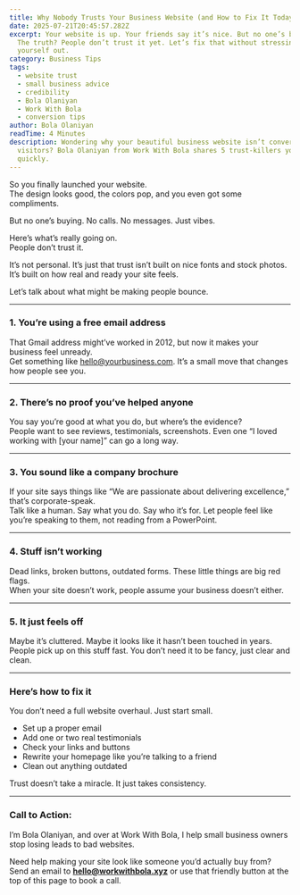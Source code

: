```yaml
---
title: Why Nobody Trusts Your Business Website (and How to Fix It Today)
date: 2025-07-21T20:45:57.282Z
excerpt: Your website is up. Your friends say it’s nice. But no one’s buying.
  The truth? People don’t trust it yet. Let’s fix that without stressing
  yourself out.
category: Business Tips
tags:
  - website trust
  - small business advice
  - credibility
  - Bola Olaniyan
  - Work With Bola
  - conversion tips
author: Bola Olaniyan
readTime: 4 Minutes
description: Wondering why your beautiful business website isn’t converting
  visitors? Bola Olaniyan from Work With Bola shares 5 trust-killers you can fix
  quickly.
---
```

So you finally launched your website.\
The design looks good, the colors pop, and you even got some compliments.

But no one’s buying. No calls. No messages. Just vibes.

Here’s what’s really going on.\
People don’t trust it.

It’s not personal. It’s just that trust isn’t built on nice fonts and stock photos. It’s built on how real and ready your site feels.

Let’s talk about what might be making people bounce.

- - -

### 1. You’re using a free email address

That Gmail address might’ve worked in 2012, but now it makes your business feel unready.\
Get something like [hello@yourbusiness.com](<>). It’s a small move that changes how people see you.

- - -

### 2. There’s no proof you’ve helped anyone

You say you’re good at what you do, but where’s the evidence?\
People want to see reviews, testimonials, screenshots. Even one “I loved working with \[your name]” can go a long way.

- - -

### 3. You sound like a company brochure

If your site says things like “We are passionate about delivering excellence,” that’s corporate-speak.\
Talk like a human. Say what you do. Say who it’s for. Let people feel like you’re speaking to them, not reading from a PowerPoint.

- - -

### 4. Stuff isn’t working

Dead links, broken buttons, outdated forms. These little things are big red flags.\
When your site doesn’t work, people assume your business doesn’t either.

- - -

### 5. It just feels off

Maybe it’s cluttered. Maybe it looks like it hasn’t been touched in years.\
People pick up on this stuff fast. You don’t need it to be fancy, just clear and clean.

- - -

### Here’s how to fix it

You don’t need a full website overhaul. Just start small.

* Set up a proper email
* Add one or two real testimonials
* Check your links and buttons
* Rewrite your homepage like you’re talking to a friend
* Clean out anything outdated

Trust doesn’t take a miracle. It just takes consistency.

- - -

### Call to Action:

I’m Bola Olaniyan, and over at Work With Bola, I help small business owners stop losing leads to bad websites.

Need help making your site look like someone you’d actually buy from?\
Send an email to **[hello@workwithbola.xyz](<>)** or use that friendly button at the top of this page to book a call.
